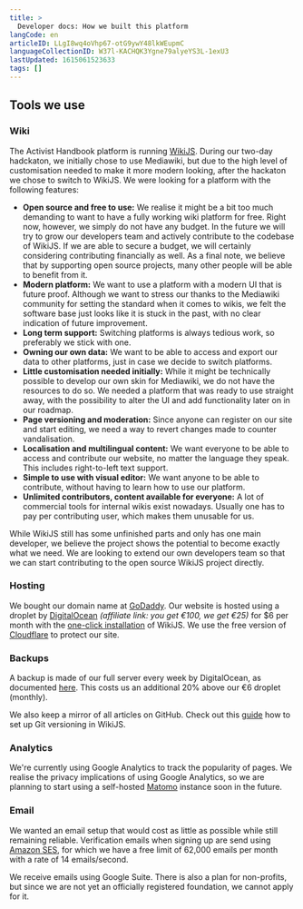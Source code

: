```yaml
---
title: >
  Developer docs: How we built this platform
langCode: en
articleID: LLgI8wq4oVhp67-otG9ywY48lkWEupmC
languageCollectionID: W37l-KACHQK3Ygne79alyeYS3L-1exU3
lastUpdated: 1615061523633
tags: []
---
```


## Tools we use

### Wiki

The Activist Handbook platform is running [WikiJS](https://wiki.js.org). During our two-day hadckaton, we initially chose to use Mediawiki, but due to the high level of customisation needed to make it more modern looking, after the hackaton we chose to switch to WikiJS. We were looking for a platform with the following features:

-   **Open source and free to use:** We realise it might be a bit too much demanding to want to have a fully working wiki platform for free. Right now, however, we simply do not have any budget. In the future we will try to grow our developers team and actively contribute to the codebase of WikiJS. If we are able to secure a budget, we will certainly considering contributing financially as well. As a final note, we believe that by supporting open source projects, many other people will be able to benefit from it.
-   **Modern platform:** We want to use a platform with a modern UI that is future proof. Although we want to stress our thanks to the Mediawiki community for setting the standard when it comes to wikis, we felt the software base just looks like it is stuck in the past, with no clear indication of future improvement.
-   **Long term support:** Switching platforms is always tedious work, so preferably we stick with one.
-   **Owning our own data:** We want to be able to access and export our data to other platforms, just in case we decide to switch platforms.
-   **Little customisation needed initially:** While it might be technically possible to develop our own skin for Mediawiki, we do not have the resources to do so. We needed a platform that was ready to use straight away, with the possibility to alter the UI and add functionality later on in our roadmap.
-   **Page versioning and moderation:** Since anyone can register on our site and start editing, we need a way to revert changes made to counter vandalisation.
-   **Localisation and multilingual content:** We want everyone to be able to access and contribute our website, no matter the language they speak. This includes right-to-left text support.
-   **Simple to use with visual editor:** We want anyone to be able to contribute, without having to learn how to use our platform.
-   **Unlimited contributors, content available for everyone:** A lot of commercial tools for internal wikis exist nowadays. Usually one has to pay per contributing user, which makes them unusable for us.

While WikiJS still has some unfinished parts and only has one main developer, we believe the project shows the potential to become exactly what we need. We are looking to extend our own developers team so that we can start contributing to the open source WikiJS project directly.

### Hosting

We bought our domain name at [GoDaddy](https://www.godaddy.com). Our website is hosted using a droplet by [DigitalOcean](https://m.do.co/c/853123d09510) _(affiliate link: you get €100, we get €25)_ for $6 per month with the [one-click installation](https://docs.requarks.io/install/digitalocean) of WikiJS. We use the free version of [Cloudflare](https://www.cloudflare.com) to protect our site.

### Backups

A backup is made of our full server every week by DigitalOcean, as documented [here](https://www.digitalocean.com/docs/images/backups/). This costs us an additional 20% above our €6 droplet (monthly).

We also keep a mirror of all articles on GitHub. Check out this [guide](https://docs.requarks.io/storage/git) how to set up Git versioning in WikiJS.

### Analytics

We're currently using Google Analytics to track the popularity of pages. We realise the privacy implications of using Google Analytics, so we are planning to start using a self-hosted [Matomo](https://matomo.org) instance soon in the future.

### Email

We wanted an email setup that would cost as little as possible while still remaining reliable. Verification emails when signing up are send using [Amazon SES](https://aws.amazon.com/ses/), for which we have a free limit of 62,000 emails per month with a rate of 14 emails/second.

We receive emails using Google Suite. There is also a plan for non-profits, but since we are not yet an officially registered foundation, we cannot apply for it.